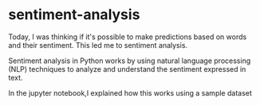 # sentiment-analysis

Today, I was thinking if it's possible to make predictions based on words and their sentiment. This led me to sentiment analysis.

Sentiment analysis in Python  works by using natural language processing (NLP) techniques to analyze and understand the sentiment expressed in text.

In the jupyter notebook,I explained how this works using a sample dataset
